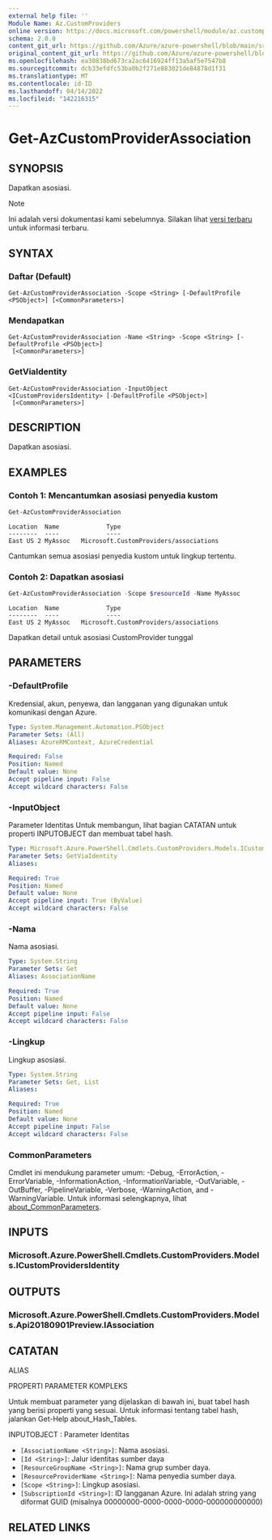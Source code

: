 ```yaml
---
external help file: ''
Module Name: Az.CustomProviders
online version: https://docs.microsoft.com/powershell/module/az.customproviders/get-azcustomproviderassociation
schema: 2.0.0
content_git_url: https://github.com/Azure/azure-powershell/blob/main/src/CustomProviders/help/Get-AzCustomProviderAssociation.md
original_content_git_url: https://github.com/Azure/azure-powershell/blob/main/src/CustomProviders/help/Get-AzCustomProviderAssociation.md
ms.openlocfilehash: ea30838bd673ca2ac6416924ff13a5af5e7547b8
ms.sourcegitcommit: dcb33efdfc53ba0b2f271e883021de84878d1f31
ms.translationtype: MT
ms.contentlocale: id-ID
ms.lasthandoff: 04/14/2022
ms.locfileid: "142216315"
---
```

# Get-AzCustomProviderAssociation

## SYNOPSIS
Dapatkan asosiasi.

> [!NOTE]
>Ini adalah versi dokumentasi kami sebelumnya. Silakan lihat [versi terbaru](/powershell/module/az.customproviders/get-azcustomproviderassociation) untuk informasi terbaru.

## SYNTAX

### Daftar (Default)
```
Get-AzCustomProviderAssociation -Scope <String> [-DefaultProfile <PSObject>] [<CommonParameters>]
```

### Mendapatkan
```
Get-AzCustomProviderAssociation -Name <String> -Scope <String> [-DefaultProfile <PSObject>]
 [<CommonParameters>]
```

### GetViaIdentity
```
Get-AzCustomProviderAssociation -InputObject <ICustomProvidersIdentity> [-DefaultProfile <PSObject>]
 [<CommonParameters>]
```

## DESCRIPTION
Dapatkan asosiasi.

## EXAMPLES

### Contoh 1: Mencantumkan asosiasi penyedia kustom
```powershell
Get-AzCustomProviderAssociation
```

```output
Location  Name             Type
--------  ----             ----
East US 2 MyAssoc   Microsoft.CustomProviders/associations
```

Cantumkan semua asosiasi penyedia kustom untuk lingkup tertentu.

### Contoh 2: Dapatkan asosiasi
```powershell
Get-AzCustomProviderAssociation -Scope $resourceId -Name MyAssoc
```

```output
Location  Name             Type
--------  ----             ----
East US 2 MyAssoc   Microsoft.CustomProviders/associations
```

Dapatkan detail untuk asosiasi CustomProvider tunggal

## PARAMETERS

### -DefaultProfile
Kredensial, akun, penyewa, dan langganan yang digunakan untuk komunikasi dengan Azure.

```yaml
Type: System.Management.Automation.PSObject
Parameter Sets: (All)
Aliases: AzureRMContext, AzureCredential

Required: False
Position: Named
Default value: None
Accept pipeline input: False
Accept wildcard characters: False
```

### -InputObject
Parameter Identitas Untuk membangun, lihat bagian CATATAN untuk properti INPUTOBJECT dan membuat tabel hash.

```yaml
Type: Microsoft.Azure.PowerShell.Cmdlets.CustomProviders.Models.ICustomProvidersIdentity
Parameter Sets: GetViaIdentity
Aliases:

Required: True
Position: Named
Default value: None
Accept pipeline input: True (ByValue)
Accept wildcard characters: False
```

### -Nama
Nama asosiasi.

```yaml
Type: System.String
Parameter Sets: Get
Aliases: AssociationName

Required: True
Position: Named
Default value: None
Accept pipeline input: False
Accept wildcard characters: False
```

### -Lingkup
Lingkup asosiasi.

```yaml
Type: System.String
Parameter Sets: Get, List
Aliases:

Required: True
Position: Named
Default value: None
Accept pipeline input: False
Accept wildcard characters: False
```

### CommonParameters
Cmdlet ini mendukung parameter umum: -Debug, -ErrorAction, -ErrorVariable, -InformationAction, -InformationVariable, -OutVariable, -OutBuffer, -PipelineVariable, -Verbose, -WarningAction, and -WarningVariable. Untuk informasi selengkapnya, lihat [about_CommonParameters](http://go.microsoft.com/fwlink/?LinkID=113216).

## INPUTS

### Microsoft.Azure.PowerShell.Cmdlets.CustomProviders.Models.ICustomProvidersIdentity

## OUTPUTS

### Microsoft.Azure.PowerShell.Cmdlets.CustomProviders.Models.Api20180901Preview.IAssociation

## CATATAN

ALIAS

PROPERTI PARAMETER KOMPLEKS

Untuk membuat parameter yang dijelaskan di bawah ini, buat tabel hash yang berisi properti yang sesuai. Untuk informasi tentang tabel hash, jalankan Get-Help about_Hash_Tables.


INPUTOBJECT <ICustomProvidersIdentity>: Parameter Identitas
  - `[AssociationName <String>]`: Nama asosiasi.
  - `[Id <String>]`: Jalur identitas sumber daya
  - `[ResourceGroupName <String>]`: Nama grup sumber daya.
  - `[ResourceProviderName <String>]`: Nama penyedia sumber daya.
  - `[Scope <String>]`: Lingkup asosiasi.
  - `[SubscriptionId <String>]`: ID langganan Azure. Ini adalah string yang diformat GUID (misalnya 00000000-0000-0000-0000-000000000000)

## RELATED LINKS

